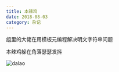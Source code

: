 ```yaml
---
title: 本辣鸡
date: 2018-08-03
category: 杂记
---
```


组里的大佬在用模板元编程解决明文字符串问题

本辣鸡躲在角落瑟瑟发抖

![dalao](/image/dalao.jpg)